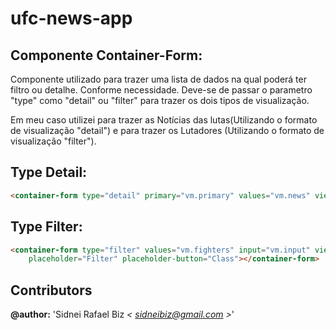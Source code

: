 # ufc-news-app

## Componente Container-Form:
Componente utilizado para trazer uma lista de dados na qual poderá ter filtro ou detalhe. Conforme necessidade.
Deve-se de passar o parametro "type" como "detail" ou "filter" para trazer os dois tipos de visualização.

Em meu caso utilizei para trazer as Notícias das lutas(Utilizando o formato de visualização "detail") e para trazer os Lutadores (Utilizando o formato de visualização "filter").

## Type Detail:
```html
<container-form type="detail" primary="vm.primary" values="vm.news" view-detail="vm.viewDetail" buttons="vm.buttons"></container-form>
```

## Type Filter:
```html
<container-form type="filter" values="vm.fighters" input="vm.input" view-detail="vm.viewDetail" input-list="vm.class" model="vm.search"
    placeholder="Filter" placeholder-button="Class"></container-form>
```

## Contributors

**@author:** 'Sidnei Rafael Biz *< [sidneibiz@gmail.com](mailto:sidneibiz@gmail.com) >*'